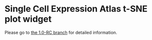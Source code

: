 # Single Cell Expression Atlas t-SNE plot widget

Please go to [the 1.0-RC branch](https://github.com/ebi-gene-expression-group/scxa-tsne-widget/tree/1.0-rc1) for detailed information.
